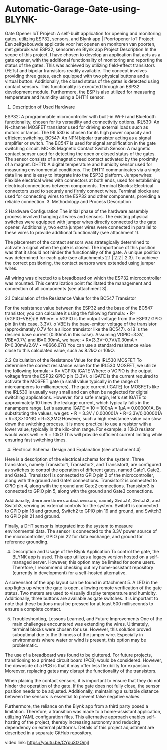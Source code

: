 # Automatic-Garage-Gate-using-BLYNK-
Gate Opener IoT Project: A self-built application for opening and monitoring gates, utilizing ESP32, sensors, and Blynk app | Poortopener IoT Project: Een zelfgebouwde applicatie voor het openen en monitoren van poorten, met gebruik van ESP32, sensoren en Blynk app
Project Description
In the scope of this project, I have chosen to develop an application that acts as a gate opener, with the additional functionality of monitoring and reporting the status of the gates. This was achieved by utilizing field-effect transistors (FETs) and bipolar transistors readily available. The concept involves providing three gates, each equipped with two physical buttons and a virtual button. Additionally, the closed status of the gates is detected using contact sensors. This functionality is executed through an ESP32 development module. Furthermore, the ESP is also utilized for measuring temperature and humidity using a DHT11 sensor.

1. Description of Used Hardware
   
ESP32: A programmable microcontroller with built-in Wi-Fi and Bluetooth functionality, chosen for its versatility and connectivity options.
IRL530: An N-channel MOSFET transistor used for driving external loads such as motors or lamps. The IRL530 is chosen for its high power capacity and efficient switching.
BC547: An NPN bipolar transistor acting as a signal amplifier or switch. The BC547 is used for signal amplification in the gate switching circuit.
MC-38 Magnetic Contact Switch Sensor: A magnetic contact sensor used for detecting the open or closed status of the gates. The sensor consists of a magnetic reed contact activated by the proximity of a magnet.
DHT11: A digital temperature and humidity sensor used for measuring environmental conditions. The DHT11 communicates via a single data line and is easy to integrate into the ESP32 platform.
Jumperwires: Flexible electrical wires with connectors at both ends, used for establishing electrical connections between components.
Terminal Blocks: Electrical connectors used to securely and firmly connect wires. Terminal blocks are used for connecting wires to the ESP32 and other components, providing a reliable connection.
3. Methodology and Process Description

2 Hardware Configuration
The initial phase of the hardware assembly process involved hanging all wires and sensors. The existing physical switches were equipped with jumper wires directly connected to the gate opener. Additionally, two extra jumper wires were connected in parallel to these wires to provide additional functionality (see attachment 1).

The placement of the contact sensors was strategically determined to activate a signal when the gate is closed. The importance of this position was that it should not hinder the functionality of the gate. A unique position was determined for each gate (see attachments 2.1 | 2.2 | 2.3). To achieve the correct positioning, the contact sensors were extended using jumper wires.

All wiring was directed to a breadboard on which the ESP32 microcontroller was mounted. This centralization point facilitated the management and connection of all components (see attachment 3).


2.1 Calculation of the Resistance Value for the BC547 Transistor

For the resistance value between the ESP32 and the base of the BC547 transistor, you can calculate it using the following formula:
•	R=(VGPIO−VBE)/IB
Where:
o VGPIO is the output voltage from the ESP32 GPIO pin (in this case, 3.3V).
o VBE is the base-emitter voltage of the transistor (approximately 0.7V for a silicon transistor like the BC547).
o IB is the desired base current (0.30mA in this case).
Assuming VGPIO=3.3V, VBE=0.7V, and IB=0.30mA, we have:
• R=(3.3V−0.7V)/0.30mA
• R≈0.30mA/2.6V
• ≈8666.67Ω
You can use a standard resistance value close to this calculated value, such as 8.2kΩ or 10kΩ.

2.2 Calculation of the Resistance Value for the IRL530 MOSFET
To determine the correct resistance value for the IRL530 MOSFET, we utilize the following formula:
•	R= VGPIO/ IGATE
Where:
o VGPIO is the output voltage from the ESP32 GPIO pin (3.3V).
o IGATE is the current required to activate the MOSFET gate (a small value typically in the range of microamperes to milliamperes).
The gate current (IGATE) for MOSFETs like the IRL530 is usually very small and can often be neglected for digital switching applications. However, for a safe margin, let's set IGATE to approximately 10 times the leakage current, which typically falls in the nanampere range.
Let's assume IGATE = 10 × 100nA = 1μA = 0.000001A.
By substituting the values, we get:
• R = 3.3V / 0.000001A
•	R=3,3V/0,000001A
•	R=3,3×10^6Ω
•	R=3,3MΩ
However, such a high resistance value can slow down the switching process. It is more practical to use a resistor with a lower value, typically in the kilo-ohm range.
For example, a 10kΩ resistor would work well:
• R = 10kΩ
This will provide sufficient current limiting while ensuring fast switching times.


4. Electrical Schema: Design and Explanation
(see attachment 4)

Here is a description of the electrical schema for the system:
Three transistors, namely Transistor1, Transistor2, and Transistor3, are configured as switches to control the operation of different gates, named Gate1, Gate2, and Gate3. Transistor1 is connected to GPIO pin 2 of the microcontroller, along with the ground and Gate1 connections. Transistor2 is connected to GPIO pin 4, along with the ground and Gate2 connections. Transistor3 is connected to GPIO pin 5, along with the ground and Gate3 connections.

Additionally, there are three contact sensors, namely Switch1, Switch2, and Switch3, serving as external controls for the system. Switch1 is connected to GPIO pin 18 and ground, Switch2 to GPIO pin 19 and ground, and Switch3 to GPIO pin 21 and ground.

Finally, a DHT sensor is integrated into the system to measure environmental data. The sensor is connected to the 3.3V power source of the microcontroller, GPIO pin 22 for data exchange, and ground for reference grounding.

4. Description and Usage of the Blynk Application
To control the gate, the BLYNK app is used. This app utilizes a legacy version hosted on a self-managed server. However, this option may be limited for some users. Therefore, I recommend checking out my home-assistant repository (currently in development) for a self-hosted alternative.

A screenshot of the app layout can be found in attachment 5. A LED in the app lights up when the gate is open, allowing remote verification of the gate status. Two meters are used to visually display temperature and humidity. Additionally, three buttons are available as gate switches. It is important to note that these buttons must be pressed for at least 500 milliseconds to ensure a complete contact.

5. Troubleshooting, Lessons Learned, and Future Improvements
One of the main challenges encountered was extending the wires. Ultimately, terminal blocks were chosen for use. However, this solution proved suboptimal due to the thinness of the jumper wire. Especially in environments where water or wind is present, this option may be problematic.

The use of a breadboard was found to be cluttered. For future projects, transitioning to a printed circuit board (PCB) would be considered. However, the downside of a PCB is that it may offer less flexibility for expansion. Moreover, replacing gates may disrupt the functionality of the transistors.

When placing the contact sensors, it is important to ensure that they do not hinder the operation of the gate. If the gate does not fully close, the sensor position needs to be adjusted. Additionally, maintaining a suitable distance between the sensors is essential to prevent false negative values.

Furthermore, the reliance on the Blynk app from a third party posed a limitation. Therefore, a transition was made to a home-assistant application, utilizing YAML configuration files. This alternative approach enables self-hosting of the project, thereby increasing autonomy and reducing dependency on external platforms. Details of this project adjustment are described in a separate GitHub repository.


video link: https://youtu.be/CYpu3tzOmjI
